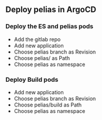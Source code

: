 ## Deploy pelias in ArgoCD


### Deploy the ES and pelias pods

* Add the gitlab repo
* Add new application
* Choose pelias branch as Revision
* Choose pelias/ as Path
* Choose pelias as namespace

### Deploy Build pods

* Add new application
* Choose pelias branch as Revision
* Choose pelias/build as Path
* Choose pelias as namespace
